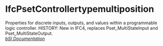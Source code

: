 IfcPsetControllertypemultiposition
==================================
Properties for discrete inputs, outputs, and values within a programmable
logic controller. HISTORY: New in IFC4, replaces Pset_MultiStateInput and
Pset_MultiStateOutput.  
[ _bSI
Documentation_](https://standards.buildingsmart.org/IFC/DEV/IFC4_2/FINAL/HTML/schema/ifcbuildingcontrolsdomain/pset/pset_controllertypemultiposition.htm)


